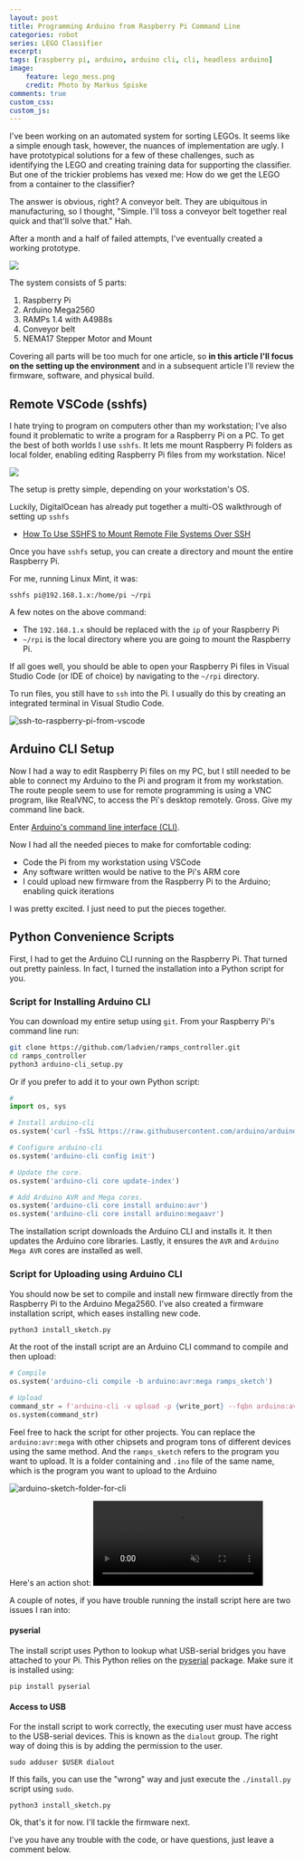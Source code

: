 ```yaml
---
layout: post
title: Programming Arduino from Raspberry Pi Command Line
categories: robot
series: LEGO Classifier
excerpt:
tags: [raspberry pi, arduino, arduino cli, cli, headless arduino]
image: 
    feature: lego_mess.png
    credit: Photo by Markus Spiske
comments: true
custom_css:
custom_js: 
---
```

I've been working on an automated system for sorting LEGOs.  It seems like a simple enough task, however, the nuances of implementation are ugly.  I have prototypical solutions for a few of these challenges, such as identifying the LEGO and creating training data for supporting the classifier.  But one of the trickier problems has vexed me: How do we get the LEGO from a container to the classifier?

The answer is obvious, right? A conveyor belt.  They are ubiquitous in manufacturing, so I thought, "Simple.  I'll toss a conveyor belt together real quick and that'll solve that."  Hah.  

After a month and a half of failed attempts, I've eventually created a working prototype.

![](/images/lego_classifier/conveyor_belt/2020-05-03_17.45.38.jpg)


The system consists of 5 parts:

1. Raspberry Pi
2. Arduino Mega2560
3. RAMPs 1.4 with A4988s
4. Conveyor belt
5. NEMA17 Stepper Motor and Mount

Covering all parts will be too much for one article, so **in this article I'll focus on the setting up the environment** and in a subsequent article I'll review the firmware, software, and physical build.

## Remote VSCode (sshfs)
I hate trying to program on computers other than my workstation; I've also found it problematic to write a program for a Raspberry Pi on a PC.  To get the best of both worlds I use `sshfs`.  It lets me mount Raspberry Pi folders as local folder, enabling editing Raspberry Pi files from my workstation. Nice!

![](/images/lego_classifier/conveyor_belt/sshfs_rpi.png)

The setup is pretty simple, depending on your workstation's OS.

Luckily, DigitalOcean has already put together a multi-OS walkthrough of setting up `sshfs`

* [How To Use SSHFS to Mount Remote File Systems Over SSH](https://www.digitalocean.com/community/tutorials/how-to-use-sshfs-to-mount-remote-file-systems-over-ssh)

Once you have `sshfs` setup, you can create a directory and mount the entire Raspberry Pi.

For me, running Linux Mint, it was:
```
sshfs pi@192.168.1.x:/home/pi ~/rpi
```
A few notes on the above command:
* The `192.168.1.x` should be replaced with the `ip` of your Raspberry Pi
* `~/rpi` is the local directory where you are going to mount the Raspberry Pi.

If all goes well, you should be able to open your Raspberry Pi files in Visual Studio Code (or IDE of choice) by navigating to the `~/rpi` directory.

To run files, you still have to `ssh` into the Pi.  I usually do this by creating an integrated terminal in Visual Studio Code.

![ssh-to-raspberry-pi-from-vscode](/images/lego_classifier/conveyor_belt/ssh_pi_vscode.png)

## Arduino CLI Setup
Now I had a way to edit Raspberry Pi files on my PC, but I still needed to be able to connect my Arduino to the Pi and program it from my workstation.  The route people seem to use for remote programming is using a VNC program, like RealVNC, to access the Pi's desktop remotely.  Gross.  Give my command line back.

Enter [Arduino's command line interface (CLI)](https://github.com/arduino/arduino-cli).

Now I had all the needed pieces to make for comfortable coding:
* Code the Pi from my workstation using VSCode
* Any software written would be native to the Pi's ARM core
* I could upload new firmware from the Raspberry Pi to the Arduino; enabling quick iterations

I was pretty excited.  I just need to put the pieces together.

## Python Convenience Scripts
First, I had to get the Arduino CLI running on the Raspberry Pi.  That turned out pretty painless.  In fact, I turned the installation into a Python script for you.

### Script for Installing Arduino CLI
You can download my entire setup using `git`.  From your Raspberry Pi's command line run:
```bash
git clone https://github.com/ladvien/ramps_controller.git
cd ramps_controller
python3 arduino-cli_setup.py
```

Or if you prefer to add it to your own Python script:

```python
# 
import os, sys

# Install arduino-cli
os.system('curl -fsSL https://raw.githubusercontent.com/arduino/arduino-cli/master/install.sh | BINDIR=/bin sh')

# Configure arduino-cli
os.system('arduino-cli config init')

# Update the core.
os.system('arduino-cli core update-index')

# Add Arduino AVR and Mega cores.
os.system('arduino-cli core install arduino:avr')
os.system('arduino-cli core install arduino:megaavr')
```
The installation script downloads the Arduino CLI and installs it.  It then updates the Arduino core libraries.  Lastly, it ensures the `AVR` and `Arduino Mega AVR` cores are installed as well.

### Script for Uploading using Arduino CLI
You should now be set to compile and install new firmware directly from the Raspberry Pi to the Arduino Mega2560.  I've also created a firmware installation script, which eases installing new code.

```bash
python3 install_sketch.py
```

At the root of the install script are an Arduino CLI command to compile and then upload:
```python
# Compile
os.system('arduino-cli compile -b arduino:avr:mega ramps_sketch')

# Upload
command_str = f'arduino-cli -v upload -p {write_port} --fqbn arduino:avr:mega ramps_sketch'
os.system(command_str)
```
Feel free to hack the script for other projects.  You can replace the `arduino:avr:mega` with other chipsets and program tons of different devices using the same method.  And the `ramps_sketch` refers to the program you want to upload.  It is a folder containing and `.ino` file of the same name, which is the program you want to upload to the Arduino

![arduino-sketch-folder-for-cli](/images/lego_classifier/conveyor_belt/arduino_sketch_folder_for_cli.png)

Here's an action shot:
<video class="post-video" autoplay loop muted playsinline>
  <source src="https://ladvien.com/images/movies/arduino-cli-install-script.mp4" 
  title="Python script automatically installing sketch using the Arduino command-line interface"
  type="video/mp4">
</video>

A couple of notes, if you have trouble running the install script here are two issues I ran into:

#### pyserial
The install script uses Python to lookup what USB-serial bridges you have attached to your Pi.  This Python relies on the [pyserial](https://pypi.org/project/pyserial/) package.  Make sure it is installed using:
```
pip install pyserial
```
#### Access to USB
For the install script to work correctly, the executing user must have access to the USB-serial devices.  This is known as the `dialout` group.  The right way of doing this is by adding the permission to the user.

```
sudo adduser $USER dialout
```
If this fails, you can use the "wrong" way and just execute the `./install.py` script using `sudo`.
```
python3 install_sketch.py
```

Ok, that's it for now.  I'll tackle the firmware next.  

I've you have any trouble with the code, or have questions, just leave a comment below.

